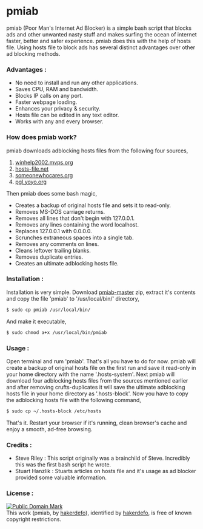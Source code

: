 # pmiab

pmiab (Poor Man's Internet Ad Blocker) is a simple bash script that blocks ads and other unwanted nasty stuff and makes surfing the ocean of internet faster, better and safer experience. pmiab does this with the help of hosts file. Using hosts file to block ads has several distinct advantages over other ad blocking methods.


### Advantages :
 - No need to install and run any other applications.
 - Saves CPU, RAM and bandwidth.
 - Blocks IP calls on any port.
 - Faster webpage loading.
 - Enhances your privacy & security.
 - Hosts file can be edited in any text editor.
 - Works with any and every browser.


### How does pmiab work?
pmiab downloads adblocking hosts files from the following four sources,

1. [winhelp2002.mvps.org]
2. [hosts-file.net]
3. [someonewhocares.org]
4. [pgl.yoyo.org]

Then pmiab does some bash magic,

 - Creates a backup of original hosts file and sets it to read-only.
 - Removes MS-DOS carriage returns.
 - Removes all lines that don't begin with 127.0.0.1.
 - Removes any lines containing the word localhost.
 - Replaces 127.0.0.1 with 0.0.0.0.
 - Scrunches extraneous spaces into a single tab.
 - Removes any comments on lines.
 - Cleans leftover trailing blanks.
 - Removes duplicate entries.
 - Creates an ultimate adblocking hosts file.


### Installation :

Installation is very simple. Download [pmiab-master] zip, extract it's contents and copy the file 'pmiab' to '/usr/local/bin/' directory,
```sh
$ sudo cp pmiab /usr/local/bin/
```
And make it executable,
```sh
$ sudo chmod a+x /usr/local/bin/pmiab
```


### Usage :

Open terminal and rum 'pmiab'. That's all you have to do for now. pmiab will create a backup of original hosts file on the first run and save it read-only in your home directory with the name '.hosts-system'. Next pmiab will download four adblocking hosts files from the sources mentioned earlier and after removing crufts-duplicates it will save the ultimate adblocking hosts file in your home directory as '.hosts-block'. Now you have to copy the adblocking hosts file with the following command,
```sh
$ sudo cp ~/.hosts-block /etc/hosts
```
That's it. Restart your browser if it's running, clean browser's cache and enjoy a smooth, ad-free browsing.


### Credits :
 - Steve Riley : This script originally was a brainchild of Steve. Incredibly this was the first bash script he wrote.
 - Stuart Hanzlik : Stuarts articles on hosts file and it's usage as ad blocker provided some valuable information.


### License :

[![Public Domain Mark](http://i.creativecommons.org/p/mark/1.0/88x31.png)](http://creativecommons.org/publicdomain/mark/1.0/)  
This work (<span property="dct:title">pmiab</span>, by [<span property="dct:title">hakerdefo</span>](https://github.com/hakerdefo/pmiab)), identified by [<span property="dct:title">hakerdefo</span>](https://hakerdefo.blogspot.com), is free of known copyright restrictions.


[winhelp2002.mvps.org]:http://winhelp2002.mvps.org
[hosts-file.net]:http://hosts-file.net
[someonewhocares.org]:http://someonewhocares.org/hosts/
[pgl.yoyo.org]:http://pgl.yoyo.org/adservers/
[pmiab-master]:https://github.com/hakerdefo/pmiab/archive/master.zip
